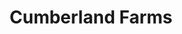 ---
title: "Cumberland Farms"
url: /vernon/cumberland-farms-talcottville-road/
shop: Lebensmittel
---